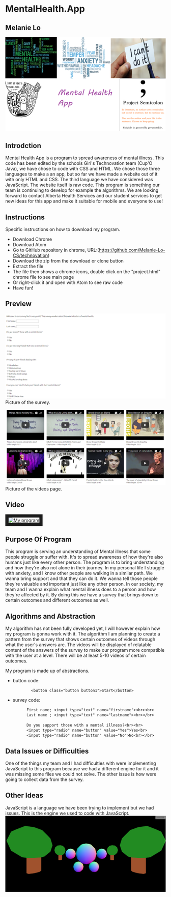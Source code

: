 # MentalHealth.App
## Melanie Lo

![alt text](https://github.com/Melanie-Lo-CS/Presentation/blob/master/TITLE%20PAGE.png )

## Introdction

Mental Health App is a program to spread awareness of mental illness. This code has been edited by the schools Girl's Technovation team (Cup'O Java), we have chose to code with CSS and HTML. We chose those three languages to make a an app, but so far we have made a website out of it with only HTML and CSS. The third language we have considered was JavaScript. The website itself is raw code. This program is something our team is continuing to develop for example the algorithms. We are looking forward to contact Alberta Health Services and our student services to get new ideas for this app and make it suitable for mobile and everyone to use!

## Instructions

Specific instructions on how to download my program. 

* Download Chrome
* Download Atom
* Go to GitHub repository in chrome, URL:(https://github.com/Melanie-Lo-CS/technovation)
* Download the zip from the download or clone button
* Extract the file 
* The file then shows a chrome icons, double click on the "project.html" chrome file to see main page
* Or right-click it and open with Atom to see raw code
* Have fun!


## Preview

![alt text](https://github.com/Melanie-Lo-CS/Presentation/blob/master/%231.PNG)
Picture of the survey.

![alt text](https://github.com/Melanie-Lo-CS/Presentation/blob/master/%232.PNG)
Picture of the videos page.

## Video

<a href="https://www.youtube.com/watch?v=TpjHn2EuEyw"
target="_blank"><img src="http://img.youtube.com/vi/TpjHn2EuEyw/0.jpg"
alt="My program" width="240" height="180" border="10" /></a>

## Purpose Of Program

This program is serving an understanding of Mental illness that some people struggle or suffer with. It's to spread awareness of how they're also humans just like every other person. The program is to bring understanding and how they're also not alone in their journey. In my personal life I struggle with anxiety, and I know other people are walking in a similar path. We wanna bring support and that they can do it. We wanna tell those people they're valuable and important just like any other person. In our society, my team and I wanna explain what mental illness does to a person and how they're affected by it. By doing this we have a survey that brings down to certain outcomes and different outcomes as well. 

## Algorithms and Abstraction

My algorithm has not been fully developed yet, I will however explain how my program is gonna work with it. The algorithm I am planning to create a pattern from the survey that shows certain outcomes of videos through what the user's answers are. The videos will be displayed of relatable content of the answers of the survey to make our program more compatible with the user at a level. There will be at least 5-10 videos of certain outcomes. 

My program is made up of abstractions.
* button code: 



              <button class="button button1">Start</button>
              
              
* survey code: 


            First name; <input type="text" name="firstname"><br><br>
            Last name ; <input type="text" name="lastname"><br></br>

            Do you support those with a mental illness?<br><br>
            <input type="radio" name="button" value="Yes">Yes<br>
            <input type="radio" name="button" value="No">No<br></br>


## Data Issues or Difficulties

One of the things my team and I had difficulties with were implementing JavaScript to this program because we had a different engine for it and it was missing some files we could not solve. The other issue is how were going to collect data from the survey. 

## Other Ideas
JavaScript is a language we have been trying to implement but we had issues. This is the engine we used to code with JavaScript.
![alt text](https://github.com/Melanie-Lo-CS/Presentation/blob/master/%233.PNG)


